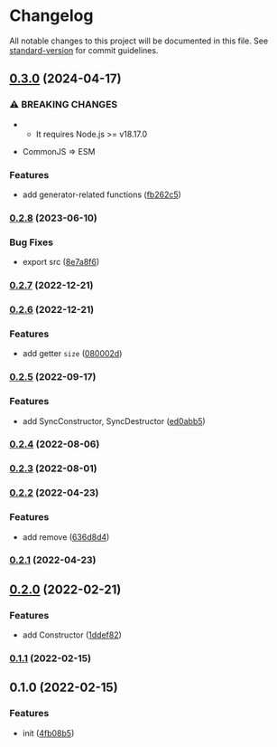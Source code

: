 # Changelog

All notable changes to this project will be documented in this file. See [standard-version](https://github.com/conventional-changelog/standard-version) for commit guidelines.

## [0.3.0](https://github.com/BlackGlory/extra-defer/compare/v0.2.8...v0.3.0) (2024-04-17)


### ⚠ BREAKING CHANGES

* - It requires Node.js >= v18.17.0
- CommonJS => ESM

### Features

* add generator-related functions ([fb262c5](https://github.com/BlackGlory/extra-defer/commit/fb262c510c9992916eb9baeaa58453d60a7bc450))

### [0.2.8](https://github.com/BlackGlory/extra-defer/compare/v0.2.7...v0.2.8) (2023-06-10)


### Bug Fixes

* export src ([8e7a8f6](https://github.com/BlackGlory/extra-defer/commit/8e7a8f645046876cdc05a2cbc6ceed4c4b03ce34))

### [0.2.7](https://github.com/BlackGlory/extra-defer/compare/v0.2.6...v0.2.7) (2022-12-21)

### [0.2.6](https://github.com/BlackGlory/extra-defer/compare/v0.2.5...v0.2.6) (2022-12-21)


### Features

* add getter `size` ([080002d](https://github.com/BlackGlory/extra-defer/commit/080002df817988871f73ebdd775cda808ce288e6))

### [0.2.5](https://github.com/BlackGlory/extra-defer/compare/v0.2.4...v0.2.5) (2022-09-17)


### Features

* add SyncConstructor, SyncDestructor ([ed0abb5](https://github.com/BlackGlory/extra-defer/commit/ed0abb50e10463cf226f0175f8f94376bd8543b0))

### [0.2.4](https://github.com/BlackGlory/extra-defer/compare/v0.2.3...v0.2.4) (2022-08-06)

### [0.2.3](https://github.com/BlackGlory/extra-defer/compare/v0.2.2...v0.2.3) (2022-08-01)

### [0.2.2](https://github.com/BlackGlory/extra-defer/compare/v0.2.1...v0.2.2) (2022-04-23)


### Features

* add remove ([636d8d4](https://github.com/BlackGlory/extra-defer/commit/636d8d4b8737a0f04369e44cbfb8bce52560796d))

### [0.2.1](https://github.com/BlackGlory/extra-defer/compare/v0.2.0...v0.2.1) (2022-04-23)

## [0.2.0](https://github.com/BlackGlory/extra-defer/compare/v0.1.1...v0.2.0) (2022-02-21)


### Features

* add Constructor ([1ddef82](https://github.com/BlackGlory/extra-defer/commit/1ddef822b7aa12bce3108aec40c1fb7134faac6d))

### [0.1.1](https://github.com/BlackGlory/destructor/compare/v0.1.0...v0.1.1) (2022-02-15)

## 0.1.0 (2022-02-15)


### Features

* init ([4fb08b5](https://github.com/BlackGlory/log/commit/4fb08b516d48f9d189fceb34aa55b71fecf43706))
